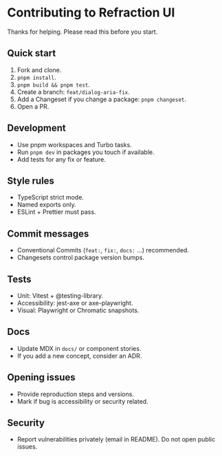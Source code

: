 # Contributing to Refraction UI

Thanks for helping. Please read this before you start.

## Quick start
1. Fork and clone.
2. `pnpm install`.
3. `pnpm build && pnpm test`.
4. Create a branch: `feat/dialog-aria-fix`.
5. Add a Changeset if you change a package: `pnpm changeset`.
6. Open a PR.

## Development
- Use pnpm workspaces and Turbo tasks.
- Run `pnpm dev` in packages you touch if available.
- Add tests for any fix or feature.

## Style rules
- TypeScript strict mode.
- Named exports only.
- ESLint + Prettier must pass.

## Commit messages
- Conventional Commits (`feat:`, `fix:`, `docs:` ...) recommended.
- Changesets control package version bumps.

## Tests
- Unit: Vitest + @testing-library.
- Accessibility: jest-axe or axe-playwright.
- Visual: Playwright or Chromatic snapshots.

## Docs
- Update MDX in `docs/` or component stories.
- If you add a new concept, consider an ADR.

## Opening issues
- Provide reproduction steps and versions.
- Mark if bug is accessibility or security related.

## Security
- Report vulnerabilities privately (email in README). Do not open public issues.

